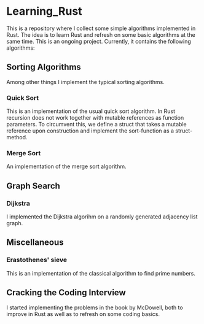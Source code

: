 # Learning_Rust
This is a repository where I collect some simple algorithms implemented in Rust. The idea is to learn Rust and refresh on some basic algorithms at the same time. This is an ongoing project. Currently, it contains the following algorithms:

## Sorting Algorithms
Among other things I implement the typical sorting algorithms.

### Quick Sort
This is an implementation of the usual quick sort algorithm. In Rust recursion does not work together with mutable references as function parameters. To circumvent this, we define a struct that takes a mutable reference upon construction and implement the sort-function as a struct-method.

### Merge Sort
An implementation of the merge sort algorithm.

## Graph Search

### Dijkstra
I implemented the Dijkstra algorihm on a randomly generated adjacency list graph.


## Miscellaneous

### Erastothenes' sieve
This is an implementation of the classical algorithm to find prime numbers.

## Cracking the Coding Interview
I started implementing the problems in the book by McDowell, both to improve in Rust as well as to refresh on some coding basics.
